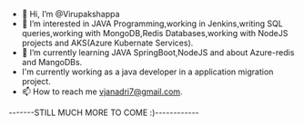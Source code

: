 - 👋 Hi, I’m @Virupakshappa
- 👀 I’m interested in JAVA Programming,working in Jenkins,writing SQL queries,working with MongoDB,Redis Databases,working with NodeJS projects and AKS(Azure Kubernate Services).
- 🌱 I’m currently learning JAVA SpringBoot,NodeJS and about Azure-redis and MangoDBs.
- I'm currently working as a java developer in a application migration project.
- 📫 How to reach me vjanadri7@gmail.com.



-------STILL MUCH MORE TO COME :)------------
